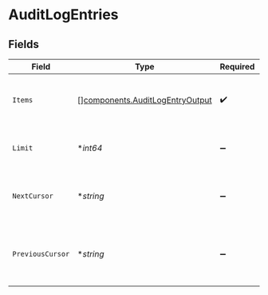 # AuditLogEntries


## Fields

| Field                                                                              | Type                                                                               | Required                                                                           | Description                                                                        | Example                                                                            |
| ---------------------------------------------------------------------------------- | ---------------------------------------------------------------------------------- | ---------------------------------------------------------------------------------- | ---------------------------------------------------------------------------------- | ---------------------------------------------------------------------------------- |
| `Items`                                                                            | [][components.AuditLogEntryOutput](../../models/components/auditlogentryoutput.md) | :heavy_check_mark:                                                                 | A list of items returned for this request.                                         |                                                                                    |
| `Limit`                                                                            | **int64*                                                                           | :heavy_minus_sign:                                                                 | The number of items for this page.                                                 | 20                                                                                 |
| `NextCursor`                                                                       | **string*                                                                          | :heavy_minus_sign:                                                                 | The cursor pointing at the next page of items.                                     | ZXhhbXBsZTE                                                                        |
| `PreviousCursor`                                                                   | **string*                                                                          | :heavy_minus_sign:                                                                 | The cursor pointing at the previous page of items.                                 | Xkjss7asS                                                                          |
